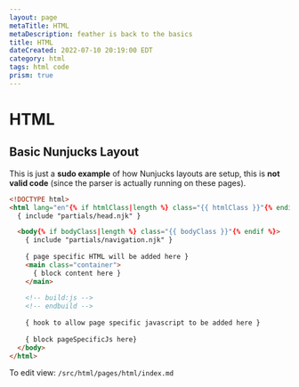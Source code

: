 ```yaml
---
layout: page
metaTitle: HTML
metaDescription: feather is back to the basics
title: HTML
dateCreated: 2022-07-10 20:19:00 EDT
category: html
tags: html code
prism: true
---
```


# HTML

<h2 class="heading-snippet">Basic Nunjucks Layout</h2>

This is just a **sudo example** of how Nunjucks layouts are setup, this is **not valid code** (since the parser is actually running on these pages).

```html
<!DOCTYPE html>
<html lang="en"{% if htmlClass|length %} class="{{ htmlClass }}"{% endif %}>
  { include "partials/head.njk" }

  <body{% if bodyClass|length %} class="{{ bodyClass }}"{% endif %}>
    { include "partials/navigation.njk" }
    
    { page specific HTML will be added here }
    <main class="container">
      { block content here }
    </main>
    
    <!-- build:js -->
    <!-- endbuild -->
    
    { hook to allow page specific javascript to be added here }
    
    { block pageSpecificJs here}
  </body>
</html>
```

To edit view: `/src/html/pages/html/index.md`